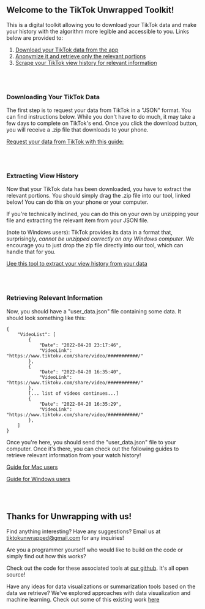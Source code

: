 ## Welcome to the TikTok Unwrapped Toolkit!

This is a digital toolkit allowing you to download your TikTok data and make your history with the algorithm more legible and accessible to you. Links below are provided to:

1. [Download your TikTok data from the app](#downloading-your-tiktok-data)
2. [Anonymize it and retrieve only the relevant portions](#extracting-view-history)
3. [Scrape your TikTok view history for relevant information](#retrieving-relevant-information)


<br/><br/>


### Downloading Your TikTok Data

The first step is to request your data from TikTok in a "JSON" format. You can find instructions below. While you don't have to do much, it may take a few days to complete on TikTok's end. Once you click the download button, you will receive a .zip file that downloads to your phone.

[Request your data from TikTok with this guide:](https://docs.google.com/document/d/1ECqOR897-Li5zjiRZcplgkJG86nhst0Isra2h3DxeJE/edit?usp=sharing)


<br/><br/>


### Extracting View History

Now that your TikTok data has been downloaded, you have to extract the relevant portions. You should simply drag the .zip file into our tool, linked below! You can do this on your phone or your computer.

If you're technically inclined, you can do this on your own by unzipping your file and extracting the relevant item from your JSON file. 

(note to Windows users): TikTok provides its data in a format that, surprisingly, *cannot be unzipped correctly on any Windows computer*. We encourage you to just drop the zip file directly into our tool, which can handle that for you.

[Uee this tool to extract your view history from your data](https://tiktokunwrapped.github.io/anonymizer)

<br/><br/>



### Retrieving Relevant Information

Now, you should have a "user_data.json" file containing some data. It should look something like this:

```
{
    "VideoList": [
        {
            "Date": "2022-04-20 23:17:46",
            "VideoLink": "https://www.tiktokv.com/share/video/###########/"
        },
        {
            "Date": "2022-04-20 16:35:40",
            "VideoLink": "https://www.tiktokv.com/share/video/###########/"
        },
        [... list of videos continues...]
        {
            "Date": "2022-04-20 16:35:29",
            "VideoLink": "https://www.tiktokv.com/share/video/###########/"
        },
    ]
}
```

Once you're here, you should send the "user_data.json" file to your computer. Once it's there, you can check out the following guides to retrieve relevant information from your watch history!

[Guide for Mac users](https://tiktokunwrapped.github.io/scraper_mac.html)

[Guide for Windows users](https://tiktokunwrapped.github.io/scraper_windows.html)


<br/><br/>


## Thanks for Unwrapping with us!

Find anything interesting? Have any suggestions? Email us at tiktokunwrapped@gmail.com for any inquiries!

Are you a programmer yourself who would like to build on the code or simply find out how this works?

Check out the code for these associated tools at [our github](https://github.com/tiktokunwrapped/). It's all open source!

Have any ideas for data visualizations or summarization tools based on the data we retrieve? We've explored approaches with data visualization and machine learning. Check out some of this existing work [here](https://ochan1.github.io/info247-sp22-tiktok-unwrapped/website/)


